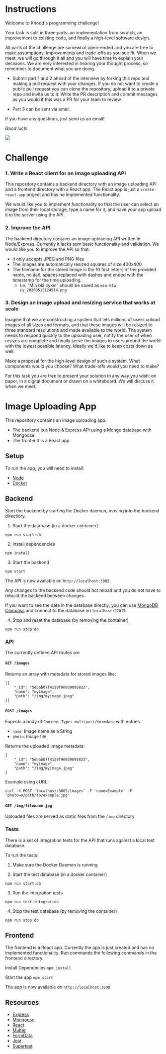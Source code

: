 # Instructions

Welcome to Knodd's programming challenge!

Your task is split in three parts: an implementation from scratch, an improvement to existing code, and finally a high-level software design.

All parts of the challenge are somewhat open-ended and you are free to make assumptions, improvements and trade-offs as you see fit.
When we meet, we will go through it all and you will have time to explain your decisions.
We are very interested in hearing your thought process, so remember to document what you are doing.

- Submit part 1 and 2 ahead of the interview by forking this repo and making a pull request with your changes.
  If you do not want to create a public pull request you can clone the repository, upload it to a private repo and invite us to it.
  Write the PR description and commit messages as you would if this was a PR for your team to review.

- Part 3 can be sent via email.

If you have any questions, just send us an email!

_Good luck!_

![](https://media.giphy.com/media/a90M32EUW1u80/giphy.gif)

# Challenge

### 1. Write a React client for an image uploading API

This repository contains a backend directory with an image uploading API and a frontend directory with a React app. The React app is just a `create-react-app` project and has no implemented functionality.

We would like you to implement functionality so that the user can select an image from their local storage, type a name for it, and have your app upload it to the server using the API.

### 2. Improve the API

The backend directory contains an image uploading API written in Node/Express. Currently it lacks som basic functionality and validation. We would like you to improve the API so that:

- it only accepts JPEG and PNG files
- The images are automatically resized squares of size 400x400
- The filename for the stored image is the 10 first letters of the provided name, no åäö, spaces replaced with dashes and ended with the timestamp for the time uploading.
  - I.e. "Min blå cykel" should be saved as `min-bla-cy_20200513124514.png`

### 3. Design an image upload and resizing service that works at scale

Imagine that we are constructing a system that lets millions of users upload images of all sizes and formats, and that these images will be resized to three standard resolutions and made available to the world. The system needs to respond quickly to the uploading user, notify the user of when resizes are complete and finally serve the images to users around the world with the lowest possible latency. Ideally we'd like to keep costs down as well.

Make a proposal for the high-level design of such a system. What components would you choose? What trade-offs would you need to make?

For this task you are free to present your solution in any way you wish: on paper, in a digital document or drawn on a whiteboard. We will discuss it when we meet.

# Image Uploading App

This repository contains an image uploading app.

- The backend is a Node & Express API using a Mongo database with Mongoose.
- The frontend is a React app.

## Setup

To run the app, you will need to install:

- [Node](https://nodejs.org/en)
- [Docker](https://docs.docker.com/get-docker/)

## Backend

Start the backend by starting the Docker daemon, moving into the backend directiory.

1. Start the database (in a docker container)

```
npm run start:db
```

2. Install dependencies

```
npm install
```

3. Start the backend

```
npm start
```

The API is now available on `http://localhost:3002`

Any changes to the backend code should hot reload and you do not have to rebuild the backend between changes.

If you want to see the data in the database directly, you can use [MongoDB Compass](https://www.mongodb.com/products/compass) and connect to the database on `localhost:27017`.

4. Stop and reset the database (by removing the container)

```
npm run stop:db
```

### API

The currently defined API routes are

#### `GET /images`

Returns an array with metadata for stored images like:

```
[{
    "_id": "5ebab07f4129f90039095823",
    "name": "myimage",
    "path": "/img/myimage.jpeg"
}]
```

#### `POST /images`

Expects a body of `Content-Type: multipart/formdata` with entries

- `name`: Image name as a String
- `photo`: Image file

Returns the uploaded image metadata:

```
{
    "_id": "5ebab07f4129f90039095823",
    "name": "myimage",
    "path": "/img/myimage.jpeg"
}
```

Example using cURL:

```
curl -X POST 'localhost:3002/images' -F 'name=Example' -F 'photo=@/path/to/example.jpg'
```

#### `GET /img/filename.jpg`

Uploaded files are served as static files from the `/img` directory

### Tests

There is a set of integration tests for the API that runs against a local test database.

To run the tests:

1. Make sure the Docker Daemon is running

2. Start the test database (in a docker container)

```
npm run start:db
```

3. Run the integration tests

```
npm run test:integration
```

4. Stop the test database (by removing the container)

```
npm run stop:db
```

## Frontend

The frontend is a React app. Currently the app is just created and has no implemented functionality.
Run commands the following commands in the frontend directory.

Install Dependecies
`npm install`

Start the app
`npm start`

The app is now available on `http://localhost:3000`

## Resources

- [Express](https://expressjs.com/en/guide/routing.html)
- [Mongoose](https://mongoosejs.com/docs/index.html)
- [React](https://reactjs.org/tutorial/tutorial.html)
- [Multer](https://github.com/expressjs/multer)
- [FormData](https://developer.mozilla.org/en-US/docs/Web/API/FormData/FormData)
- [Jest](https://jestjs.io/)
- [Supertest](https://www.npmjs.com/package/supertest)
